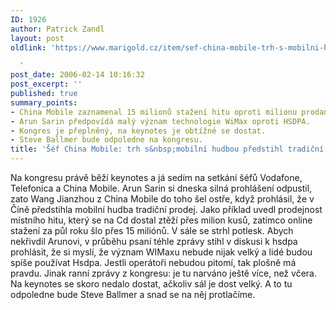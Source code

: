 ```yaml
---
ID: 1926
author: Patrick Zandl
layout: post
oldlink: 'https://www.marigold.cz/item/sef-china-mobile-trh-s-mobilni-hudbou-predstihl-tradicni-prodej

  '
post_date: 2006-02-14 10:16:32
post_excerpt: ''
published: true
summary_points:
- China Mobile zaznamenal 15 milionů stažení hitu oproti milionu prodaných CD.
- Arun Sarin předpovídá malý význam technologie WiMax oproti HSDPA.
- Kongres je přeplněný, na keynotes je obtížné se dostat.
- Steve Ballmer bude odpoledne na kongresu.
title: 'Šéf China Mobile: trh s&nbsp;mobilní hudbou předstihl tradiční prodej'
---
```


<p>Na kongresu právě běží keynotes a já sedím na setkání šéfů Vodafone, Telefonica a China Mobile. Arun Sarin si dneska silná prohlášení odpustil, zato Wang Jianzhou z China Mobile do toho šel ostře, když prohlásil, že v Číně předstihla mobilní hudba tradiční prodej. Jako příklad uvedl prodejnost místního hitu, který se na Cd dostal ztěží přes milion kusů, zatímco online stažení za půl roku šlo přes 15 miliónů. V sále se strhl potlesk. Abych nekřivdil Arunovi, v průběhu psaní téhle zprávy stihl v diskusi k hsdpa prohlásit, že si myslí, že význam WIMaxu nebude nijak velký a lidé budou spíše používat Hsdpa. Jestli operátoři nebudou pitomí, tak plošně má pravdu.
Jinak ranní zprávy z kongresu: je tu narváno ještě více, než včera. Na keynotes se skoro nedalo dostat, ačkoliv sál je dost velký. A to tu odpoledne bude Steve Ballmer a snad se na něj protlačíme.
</p>